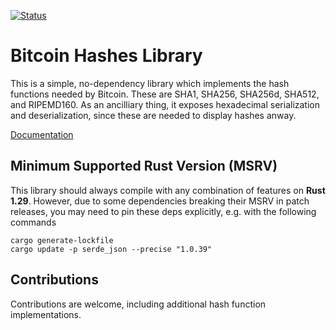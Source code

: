 [![Status](https://travis-ci.org/rust-bitcoin/bitcoin_hashes.png?branch=master)](https://travis-ci.org/rust-bitcoin/bitcoin_hashes)

# Bitcoin Hashes Library

This is a simple, no-dependency library which implements the hash functions
needed by Bitcoin. These are SHA1, SHA256, SHA256d, SHA512, and RIPEMD160. As an
ancilliary thing, it exposes hexadecimal serialization and deserialization,
since these are needed to display hashes anway.

[Documentation](https://docs.rs/bitcoin_hashes/)

## Minimum Supported Rust Version (MSRV)

This library should always compile with any combination of features on **Rust 1.29**.
However, due to some dependencies breaking their MSRV in patch releases, you may
need to pin these deps explicitly, e.g. with the following commands

```
cargo generate-lockfile
cargo update -p serde_json --precise "1.0.39"
```

## Contributions

Contributions are welcome, including additional hash function implementations.
